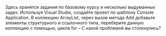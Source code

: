 Здесь хранятся задания по базовому курсу и несколько выдуманных задач.
Используя Visual Studio, создайте проект по шаблону Console Application.
В коллекцию ArrayList, через вызов метода Add добавьте элементы структурного и ссылочного типа,
переберите данную коллекцию с помощью, цикла for – С какой проблемой вы столкнулись?